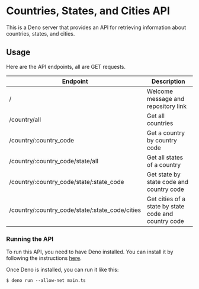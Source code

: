 # Countries, States, and Cities API

This is a Deno server that provides an API for retrieving information about countries, states, and cities.

## Usage

Here are the API endpoints, all are GET requests.

| Endpoint                                        | Description                                          |
| ----------------------------------------------- | ---------------------------------------------------- |
| /                                               | Welcome message and repository link                  |
| /country/all                                    | Get all countries                                    |
| /country/:country_code                          | Get a country by country code                        |
| /country/:country_code/state/all                | Get all states of a country                          |
| /country/:country_code/state/:state_code        | Get state by state code and country code             |
| /country/:country_code/state/:state_code/cities | Get cities of a state by state code and country code |

### Running the API

To run this API, you need to have Deno installed. You can install it by following the instructions [here](https://deno.land/#installation).

Once Deno is installed, you can run it like this:

```
$ deno run --allow-net main.ts
```
